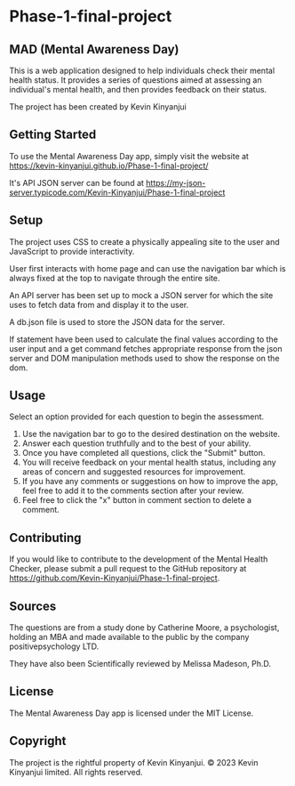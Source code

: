 # Phase-1-final-project
## MAD (Mental Awareness Day)

This is a web application designed to help individuals check their mental health status. It provides a series of questions aimed at assessing an individual's mental health, and then provides feedback on their status.

The project has been created by Kevin Kinyanjui

## Getting Started
To use the Mental Awareness Day app, simply visit the website at https://kevin-kinyanjui.github.io/Phase-1-final-project/

It's API JSON server can be found at https://my-json-server.typicode.com/Kevin-Kinyanjui/Phase-1-final-project

## Setup
The project uses CSS to create a physically appealing site to the user and JavaScript to provide interactivity.

User first interacts with home page and can use the navigation bar which is always fixed at the top to navigate through the entire site.

An API server has been set up to mock a JSON server for which the site uses to fetch data from and display it to the user.

A db.json file is used to store the JSON data for the server.

If statement have been used to calculate the final values according to the user input and a get command fetches appropriate response from the json server and DOM manipulation methods used to show the response on the dom.

## Usage
 Select an option provided for each question to begin the assessment.

1. Use the navigation bar to go to the desired destination on the website.
2. Answer each question truthfully and to the best of your ability.
3. Once you have completed all questions, click the "Submit" button.
4. You will receive feedback on your mental health status, including any areas of concern and suggested resources for improvement.
5. If you have any comments or suggestions on how to improve the app, feel free to add it to the comments section after your review.
6. Feel free to click the "x" button in comment section to delete a comment.

## Contributing
If you would like to contribute to the development of the Mental Health Checker, please submit a pull request to the GitHub repository at https://github.com/Kevin-Kinyanjui/Phase-1-final-project.

## Sources
The questions are from a study done by Catherine Moore, a psychologist, holding an MBA and made available to the public by the company positivepsychology LTD.

They have also been Scientifically reviewed by Melissa Madeson, Ph.D.

## License
The Mental Awareness Day app is licensed under the MIT License.

## Copyright
The project is the rightful property of Kevin Kinyanjui.
© 2023 Kevin Kinyanjui limited. All rights reserved. 





